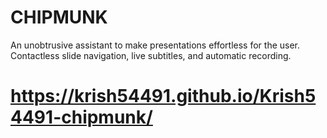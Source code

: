 # CHIPMUNK

An unobtrusive assistant to make presentations effortless for the user. Contactless slide navigation, live subtitles, and automatic recording.

# https://krish54491.github.io/Krish54491-chipmunk/
